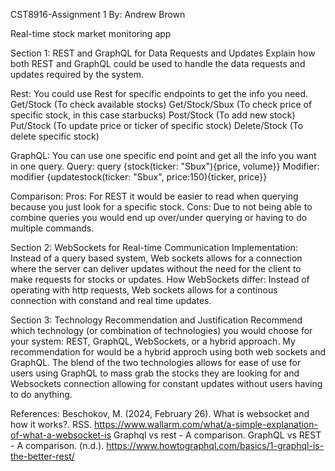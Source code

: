 CST8916-Assignment 1
By: Andrew Brown

Real-time stock market monitoring app

Section 1: REST and GraphQL for Data Requests and Updates
Explain how both REST and GraphQL could be used to handle the data requests and updates required by the system.

Rest: You could use Rest for specific endpoints to get the info you need.
Get/Stock (To check available stocks)
Get/Stock/Sbux (To check price of specific stock, in this case starbucks)
Post/Stock (To add new stock)
Put/Stock (To update price or ticker of specific stock)
Delete/Stock (To delete specific stock)

GraphQL: You can use one specific end point and get all the info you want in one query.
Query: query {stock(ticker: "Sbux"){price, volume}}
Modifier: modifier {updatestock(ticker: "Sbux", price:150){ticker, price}}

Comparison:
Pros: For REST it would be easier to read when querying because you just look for a specific stock.
Cons: Due to not being able to combine queries you would end up over/under querying or having to do multiple commands.

Section 2: WebSockets for Real-time Communication
Implementation: Instead of a query based system, Web sockets allows for a connection where the server can deliver updates without the need for the client to make requests for stocks or updates.
How WebSockets differ: Instead of operating with http requests, Web sockets allows for a continous connection with constand and real time updates.

Section 3: Technology Recommendation and Justification
Recommend which technology (or combination of technologies) you would choose for your system: REST, GraphQL, WebSockets, or a hybrid approach.
My recommendation for would be a hybrid approch using both web sockets and GraphQL. 
The blend of the two technologies allows for ease of use for users using GraphQL to mass grab the stocks they are looking for and Websockets connection allowing for constant updates without users having to do anything.

References:
Beschokov, M. (2024, February 26). What is websocket and how it works?. RSS. https://www.wallarm.com/what/a-simple-explanation-of-what-a-websocket-is 
Graphql vs rest - A comparison. GraphQL vs REST - A comparison. (n.d.). https://www.howtographql.com/basics/1-graphql-is-the-better-rest/ 
